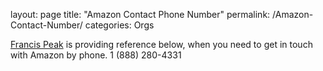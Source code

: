 layout: page
title: "Amazon Contact Phone Number"
permalink: /Amazon-Contact-Number/
categories: Orgs

[Francis Peak](https://francispeak.com/) is providing reference below, when you need to get in touch with Amazon by phone.
1 (888) 280-4331
